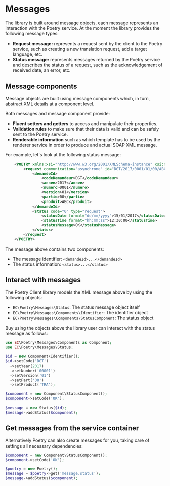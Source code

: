 # Messages

The library is built around message objects, each message represents an interaction with the Poetry service. At the moment
the library provides the following message types:

- **Request message:** represents a request sent by the client to the Poetry service, such as creating a new translation
  request, add a target language, etc. 
- **Status message:** represents messages returned by the Poetry service and describes the status of a request, such as
  the acknowledgement of received date, an error, etc.

## Message components

Message objects are built using message components which, in turn, abstract XML details at a component level.

Both messages and message component provide:

- **Fluent setters and getters** to access and manipulate their properties.
- **Validation rules** to make sure that their data is valid and can be safely sent to the Poetry service.
- **Renderable information** such as which template has to be used by the renderer service in order to produce and actual
  SOAP XML message.

For example, let's look at the following status message:

```xml
    <POETRY xmlns:xsi="http://www.w3.org/2001/XMLSchema-instance" xsi:noNamespaceSchemaLocation="">
        <request communication="asynchrone" id="DGT/2017/0001/01/00/ABC" type="status">
            <demandeId>
                <codeDemandeur>DGT</codeDemandeur>
                <annee>2017</annee>
                <numero>0001</numero>
                <version>01</version>
                <partie>00</partie>
                <produit>ABC</produit>
            </demandeId>
            <status code="0" type="request">
                <statusDate format="dd/mm/yyyy">15/01/2017</statusDate>
                <statusTime format="hh:mm:ss">12:30:00</statusTime>
                <statusMessage>OK</statusMessage>
            </status>
        </request>
    </POETRY>
```

The message above contains two components:

- The message identifier: `<demandeId>...</demandeId>`
- The status information: `<status>...</status>`

## Interact with messages

The Poetry Client library models the XML message above by using the following objects:

- `EC\Poetry\Messages\Status`: The status message object itself
- `EC\Poetry\Messages\Components\Identifier`: The identifier object
- `EC\Poetry\Messages\Components\StatusComponent`: The status object

Buy using the objects above the library user can interact with the status message as follows:

```php
use EC\Poetry\Messages\Components as Component;
use EC\Poetry\Messages\Status;

$id = new Component\Identifier();
$id->setCode('DGT')
  ->setYear(2017)
  ->setNumber('00001')
  ->setVersion('01')
  ->setPart('00')
  ->setProduct('TRA');

$component = new Component\StatusComponent();
$component->setCode('OK');

$message = new Status($id);
$message->addStatus($component);
```

## Get messages from the service container

Alternatively Poetry can also create messages for you, taking care of settings all necessary dependencies:

```php
$component = new Component\StatusComponent();
$component->setCode('OK');

$poetry = new Poetry();
$message = $poetry->get('message.status');
$message->addStatus($component);
```

